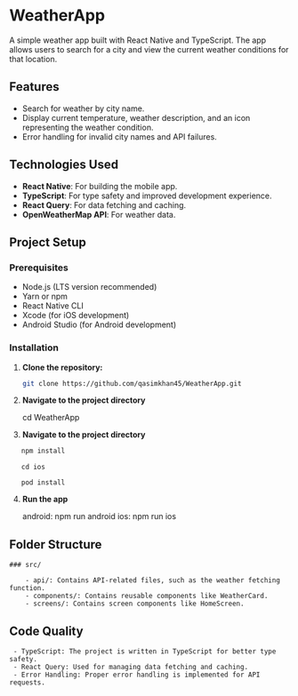 # WeatherApp

A simple weather app built with React Native and TypeScript. The app allows users to search for a city and view the current weather conditions for that location.

## Features

- Search for weather by city name.
- Display current temperature, weather description, and an icon representing the weather condition.
- Error handling for invalid city names and API failures.

## Technologies Used

- **React Native**: For building the mobile app.
- **TypeScript**: For type safety and improved development experience.
- **React Query**: For data fetching and caching.
- **OpenWeatherMap API**: For weather data.

## Project Setup

### Prerequisites

- Node.js (LTS version recommended)
- Yarn or npm
- React Native CLI
- Xcode (for iOS development)
- Android Studio (for Android development)

### Installation

1. **Clone the repository:**

   ```bash
   git clone https://github.com/qasimkhan45/WeatherApp.git

   ```

2. **Navigate to the project directory**

   cd WeatherApp

3. **Navigate to the project directory**

```bash
   npm install
```

```
   cd ios
```

```
   pod install
```

4. **Run the app**

   android: npm run android
   ios: npm run ios

## Folder Structure

    ### src/

        - api/: Contains API-related files, such as the weather fetching function.
        - components/: Contains reusable components like WeatherCard.
        - screens/: Contains screen components like HomeScreen.

## Code Quality

     - TypeScript: The project is written in TypeScript for better type safety.
     - React Query: Used for managing data fetching and caching.
     - Error Handling: Proper error handling is implemented for API requests.
